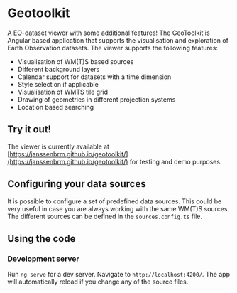 # Geotoolkit 

A EO-dataset viewer with some additional features! The GeoToolkit is Angular based application that supports the visualisation and exploration of Earth Observation datasets.
The viewer supports the following features:
* Visualisation of WM(T)S based sources
* Different background layers
* Calendar support for datasets with a time dimension
* Style selection if applicable
* Visualisation of WMTS tile grid
* Drawing of geometries in different projection systems
* Location based searching

## Try it out!
The viewer is currently available at [https://janssenbrm.github.io/geotoolkit/](https://janssenbrm.github.io/geotoolkit/) for testing and demo purposes.

## Configuring your data sources
It is possible to configure a set of predefined data sources. This could be very useful in case you are always working with the same WM(T)S sources. 
The different sources can be defined in the `sources.config.ts` file.

## Using the code

### Development server

Run `ng serve` for a dev server. Navigate to `http://localhost:4200/`. The app will automatically reload if you change any of the source files.
